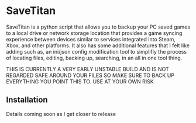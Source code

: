 
# SaveTitan

SaveTitan is a python script that allows you to backup your PC saved games to a local drive or network storage location that provides a game syncing experience between devices similar to services integrated into Steam, Xbox, and other platforms. It also has some additional features that I felt like adding such as, an ini/json config modification tool to simplifly the process of locating files, editing, backing up, searching, in an all in one tool thing.

THIS IS CURRENTLY A VERY EARLY UNSTABLE BUILD AND IS NOT REGARDED SAFE AROUND YOUR FILES SO MAKE SURE TO BACK UP EVERYTHING YOU POINT THIS TO. USE AT YOUR OWN RISK


## Installation

Details coming soon as I get closer to release